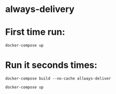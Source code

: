 # always-delivery

# First time run:
<code>docker-compose up</code>


# Run it seconds times:

<code>docker-compose build --no-cache allways-deliver</code>

<code>docker-compose up</code>